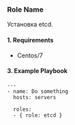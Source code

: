### Role Name

Установка etcd.

#### 1. Requirements

- Centos/7

#### 3. Example Playbook

```
---
- name: Do something
  hosts: servers

  roles:
  - { role: etcd }
  ```